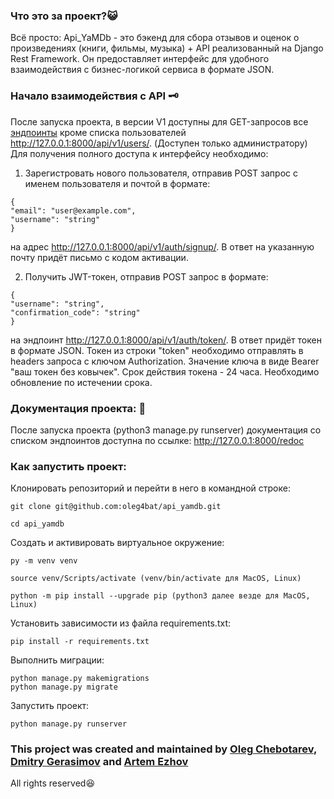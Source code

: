 ### Что это за проект?:smiley_cat:
Всё просто: Api_YaMDb - это бэкенд для сбора отзывов и оценок о произведениях (книги, фильмы, музыка) + API реализованный на Django Rest Framework.
Он предоставляет интерфейс для удобного взаимодействия с бизнес-логикой сервиса в формате JSON.

### Начало взаимодействия с API :old_key:
После запуска проекта, в версии V1 доступны для GET-запросов все [эндпоинты](http://127.0.0.1:8000/api/v1/) кроме списка пользователей http://127.0.0.1:8000/api/v1/users/. (Доступен только администратору)
Для получения полного доступа к интерфейсу необходимо: 

1. Зарегистровать нового пользователя, отправив POST запрос 
с именем пользователя и почтой в формате:

```
{
"email": "user@example.com",
"username": "string"
}
```
на адрес http://127.0.0.1:8000/api/v1/auth/signup/. В ответ на указанную почту придёт письмо с кодом активации.

2. Получить JWT-токен, отправив POST запрос в формате: 
```
{
"username": "string",
"confirmation_code": "string"
}
```
на эндпоинт http://127.0.0.1:8000/api/v1/auth/token/. В ответ придёт токен в формате JSON.
Токен из строки "token" необходимо отправлять в headers запроса с ключом Authorization. Значение ключа в виде Bearer "ваш токен без ковычек".
Срок действия токена - 24 часа. Необходимо обновление по истечении срока.

### Документация проекта: :blue_book:
После запуска проекта (python3 manage.py runserver) документация со списком эндпоинтов доступна по ссылке:
http://127.0.0.1:8000/redoc


### Как запустить проект:

Клонировать репозиторий и перейти в него в командной строке:

```
git clone git@github.com:oleg4bat/api_yamdb.git
```

```
cd api_yamdb
```

Cоздать и активировать виртуальное окружение:

```
py -m venv venv
```

```
source venv/Scripts/activate (venv/bin/activate для МасOS, Linux)
```

```
python -m pip install --upgrade pip (python3 далее везде для MacOS, Linux)
```

Установить зависимости из файла requirements.txt:

```
pip install -r requirements.txt
```

Выполнить миграции:

```
python manage.py makemigrations
python manage.py migrate
```

Запустить проект:

```
python manage.py runserver
```
### This project was created and maintained by [Oleg Chebotarev](https://github.com/oleg4bat), [Dmitry Gerasimov](https://github.com/Dmitry-Ge) and [Artem Ezhov](https://github.com/Artem4es)
All rights reserved😆
